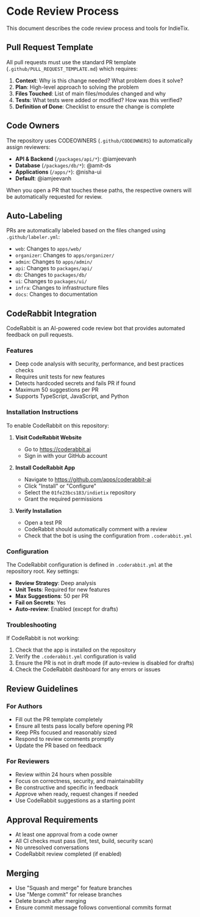# Code Review Process

This document describes the code review process and tools for IndieTix.

## Pull Request Template

All pull requests must use the standard PR template (`.github/PULL_REQUEST_TEMPLATE.md`) which requires:

1. **Context**: Why is this change needed? What problem does it solve?
2. **Plan**: High-level approach to solving the problem
3. **Files Touched**: List of main files/modules changed and why
4. **Tests**: What tests were added or modified? How was this verified?
5. **Definition of Done**: Checklist to ensure the change is complete

## Code Owners

The repository uses CODEOWNERS (`.github/CODEOWNERS`) to automatically assign reviewers:

- **API & Backend** (`/packages/api/*`): @iamjeevanh
- **Database** (`/packages/db/*`): @amit-ds
- **Applications** (`/apps/*`): @nisha-ui
- **Default**: @iamjeevanh

When you open a PR that touches these paths, the respective owners will be automatically requested for review.

## Auto-Labeling

PRs are automatically labeled based on the files changed using `.github/labeler.yml`:

- `web`: Changes to `apps/web/`
- `organizer`: Changes to `apps/organizer/`
- `admin`: Changes to `apps/admin/`
- `api`: Changes to `packages/api/`
- `db`: Changes to `packages/db/`
- `ui`: Changes to `packages/ui/`
- `infra`: Changes to infrastructure files
- `docs`: Changes to documentation

## CodeRabbit Integration

CodeRabbit is an AI-powered code review bot that provides automated feedback on pull requests.

### Features

- Deep code analysis with security, performance, and best practices checks
- Requires unit tests for new features
- Detects hardcoded secrets and fails PR if found
- Maximum 50 suggestions per PR
- Supports TypeScript, JavaScript, and Python

### Installation Instructions

To enable CodeRabbit on this repository:

1. **Visit CodeRabbit Website**
   - Go to https://coderabbit.ai
   - Sign in with your GitHub account

2. **Install CodeRabbit App**
   - Navigate to https://github.com/apps/coderabbit-ai
   - Click "Install" or "Configure"
   - Select the `01fe23bcs183/indietix` repository
   - Grant the required permissions

3. **Verify Installation**
   - Open a test PR
   - CodeRabbit should automatically comment with a review
   - Check that the bot is using the configuration from `.coderabbit.yml`

### Configuration

The CodeRabbit configuration is defined in `.coderabbit.yml` at the repository root. Key settings:

- **Review Strategy**: Deep analysis
- **Unit Tests**: Required for new features
- **Max Suggestions**: 50 per PR
- **Fail on Secrets**: Yes
- **Auto-review**: Enabled (except for drafts)

### Troubleshooting

If CodeRabbit is not working:

1. Check that the app is installed on the repository
2. Verify the `.coderabbit.yml` configuration is valid
3. Ensure the PR is not in draft mode (if auto-review is disabled for drafts)
4. Check the CodeRabbit dashboard for any errors or issues

## Review Guidelines

### For Authors

- Fill out the PR template completely
- Ensure all tests pass locally before opening PR
- Keep PRs focused and reasonably sized
- Respond to review comments promptly
- Update the PR based on feedback

### For Reviewers

- Review within 24 hours when possible
- Focus on correctness, security, and maintainability
- Be constructive and specific in feedback
- Approve when ready, request changes if needed
- Use CodeRabbit suggestions as a starting point

## Approval Requirements

- At least one approval from a code owner
- All CI checks must pass (lint, test, build, security scan)
- No unresolved conversations
- CodeRabbit review completed (if enabled)

## Merging

- Use "Squash and merge" for feature branches
- Use "Merge commit" for release branches
- Delete branch after merging
- Ensure commit message follows conventional commits format
